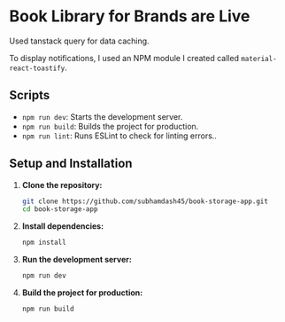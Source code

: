 # Book Library for Brands are Live

Used tanstack query for data caching.

To display notifications, I used an NPM module I created called `material-react-toastify`.

## Scripts

- `npm run dev`: Starts the development server.
- `npm run build`: Builds the project for production.
- `npm run lint`: Runs ESLint to check for linting errors..

## Setup and Installation

1. **Clone the repository:**

   ```bash
   git clone https://github.com/subhamdash45/book-storage-app.git
   cd book-storage-app
   ```

2. **Install dependencies:**

   ```bash
   npm install
   ```

3. **Run the development server:**

   ```bash
   npm run dev
   ```

4. **Build the project for production:**
   ```bash
   npm run build
   ```
